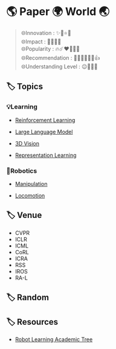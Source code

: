 # 🌎 Paper 🌍 World 🌏

>🌐Innovation : ✨💫⭐🌟 <br>
>🌐Impact : 💐🌷🌸🌺 <br>
>🌐Popularity : 🔥☄️❤️‍🔥👩‍🚒 <br>
>🌐Recommendation : 👍🏿👍🏽👍🏻👍 <br>
>🌐Understanding Level : 😉🤨🤔🧐  <br>


## 🏷️ Topics

### 💡Learning

* [Reinforcement Learning](topics/reinforcement_learning/README.md)

* [Large Language Model](topics/large_language_model/README.md)

* [3D Vision](/topics/3d_vision/README.md)

* [Representation Learning](topics/representation_learning/README.md)


### 🦾Robotics

* [Manipulation](topics/manipulation/README.md)

* [Locomotion](topics/locomotion/README.md)



## 🏷️ Venue

* CVPR
* ICLR
* ICML
* CoRL
* ICRA
* RSS
* IROS
* RA-L

## 🏷️ Random


## 🏷️ Resources

* [Robot Learning Academic Tree](./src/robot_Learning_academic_tree.md)